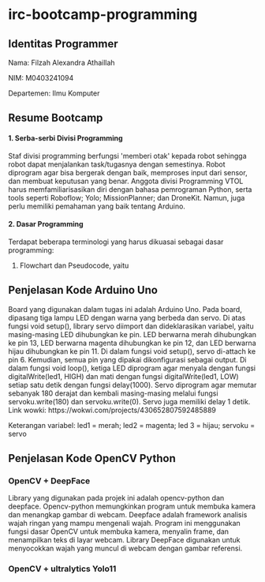 # irc-bootcamp-programming
<h2>Identitas Programmer</h2>
<p>Nama: Filzah Alexandra Athaillah</p>
<p>NIM: M0403241094</p>
<p>Departemen: Ilmu Komputer</p>

<h2>Resume Bootcamp</h2>
<h4>1. Serba-serbi Divisi Programming</h4>
Staf divisi programming berfungsi 'memberi otak' kepada robot sehingga robot dapat menjalankan task/tugasnya dengan semestinya. Robot diprogram agar bisa bergerak dengan baik, memproses input dari sensor, dan membuat keputusan yang benar. Anggota divisi Programming VTOL harus memfamiliarisasikan diri dengan bahasa pemrograman Python, serta tools seperti Roboflow; Yolo; MissionPlanner; dan DroneKit. Namun, juga perlu memiliki pemahaman yang baik tentang Arduino. 
<h4>2. Dasar Programming</h4>
Terdapat beberapa terminologi yang harus dikuasai sebagai dasar programming:
<ol>
  <li>Flowchart dan Pseudocode, yaitu</li>
</ol>

<h2>Penjelasan Kode Arduino Uno</h2>
<p>Board yang digunakan dalam tugas ini adalah Arduino Uno. Pada board, dipasang tiga lampu LED dengan warna yang berbeda dan servo. Di atas fungsi void setup(), library servo diimport dan dideklarasikan variabel, yaitu masing-masing LED dihubungkan ke pin. LED berwarna merah dihubungkan ke pin 13, LED berwarna magenta dihubungkan ke pin 12, dan LED berwarna hijau dihubungkan ke pin 11. Di dalam fungsi void setup(), servo di-attach ke pin 6. Kemudian, semua pin yang dipakai dikonfigurasi sebagai output. Di dalam fungsi void loop(), ketiga LED diprogram agar menyala dengan fungsi digitalWrite(led1, HIGH) dan mati dengan fungsi digitalWrite(led1, LOW) setiap satu detik dengan fungsi delay(1000). Servo diprogram agar memutar sebanyak 180 derajat dan kembali masing-masing melalui fungsi servoku.write(180) dan servoku.write(0). Servo juga memiliki delay 1 detik. Link wowki: https://wokwi.com/projects/430652807592485889</p>
<p>Keterangan variabel:
led1 = merah;
led2 = magenta;
led 3 = hijau;
servoku = servo</p>

<h2>Penjelasan Kode OpenCV Python</h2>
<h3>OpenCV + DeepFace</h3>
Library yang digunakan pada projek ini adalah opencv-python dan deepface. Opencv-python memungkinkan program untuk membuka kamera dan menangkap gambar di webcam. Deepface adalah framework analisis wajah ringan yang mampu mengenali wajah. Program ini menggunakan fungsi dasar OpenCV untuk membuka kamera, menyalin frame, dan menampilkan teks di layar webcam. Library DeepFace digunakan untuk menyocokkan wajah yang muncul di webcam dengan gambar referensi.
<h3>OpenCV + ultralytics Yolo11</h3>
